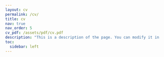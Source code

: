 ```yaml
---
layout: cv
permalink: /cv/
title: cv
nav: true
nav_order: 5
cv_pdf: /assets/pdf/cv.pdf
description: "This is a description of the page. You can modify it in '_pages/cv.md'. You can also change or remove the top pdf download button."
toc:
  sidebar: left
---
```

